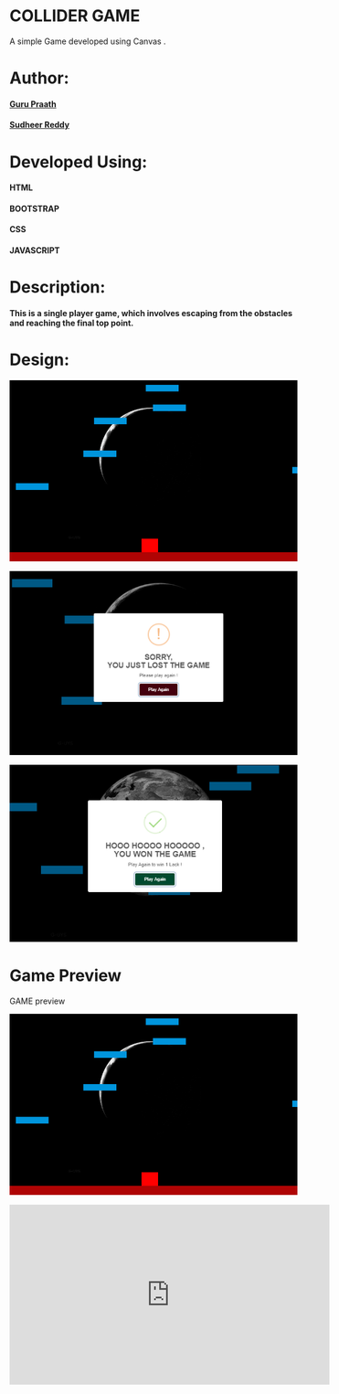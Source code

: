 
# COLLIDER GAME
  A simple Game developed using Canvas .

# Author: 
  #### <a href="https://github.com/guruk05">Guru Praath</a>
  #### <a href="https://github.com/SudheerReddySingam">Sudheer Reddy</a>

# Developed Using:
  #### HTML
  #### BOOTSTRAP
  #### CSS 
  #### JAVASCRIPT

# Description:
  #### This is a single player game, which involves escaping from the obstacles and reaching the final top point.

# Design:
  
  ![designr1.PNG](designr1.PNG)
  
  ![designr2.PNG](designr2.PNG)
  
  ![designr3.PNG](designr3.PNG)
  
# Game Preview 
  
  GAME preview
  
  [![Watch the video](designr1.PNG)](https://www.youtube.com/embed/NlVDZLanTY4)

  <iframe width="560" height="315" src="https://www.youtube.com/embed/NlVDZLanTY4" frameborder="0" allow="accelerometer; autoplay; encrypted-media; gyroscope; picture-in-picture" allowfullscreen></iframe>
             






